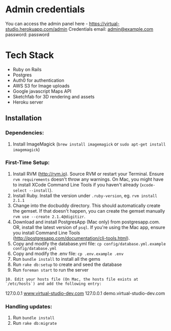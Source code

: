 # Admin credentials

You can access the admin panel here - https://virtual-studio.herokuapp.com/admin
Credentials
email: admin@example.com
password: password

# Tech Stack

- Ruby on Rails
- Postgres
- Auth0 for authentication
- AWS S3 for Image uploads
- Google javascript Maps API
- Sketchfab for 3D rendering and assets
- Heroku server

## Installation

### Dependencies:

1. Install ImageMagick (`brew install imagemagick` or `sudo apt-get install imagemagick`)

### First-Time Setup:

1. Install RVM (http://rvm.io). Source RVM or restart your Terminal. Ensure `rvm requirements` doesn't throw any warnings. On Mac, you might have to install XCode Command Line Tools if you haven't already (`xcode-select --install`).
2. Install Ruby. Install the version under `.ruby-version`, eg. `rvm install 2.1.1`
3. Change into the docbuddy directory. This should automatically create the gemset. If that doesn't happen, you can create the gemset manually `rvm use --create 2.1.4@digitizr`.
4. Download and install PostgresApp (Mac only) from postgresapp.com. OR, install the latest version of `psql`. If you're using the Mac app, ensure you install Command Line Tools (http://postgresapp.com/documentation/cli-tools.html).
5. Copy and modify the database.yml file: `cp config/database.yml.example config/database.yml`
6. Copy and modify the .env file: `cp .env.example .env`
7. Run `bundle install` to install all the gems
8. Run `rake db:setup` to create and seed the database
9. Run `foreman start` to run the server

```
10. Edit your hosts file (On Mac, the hosts file exists at `/etc/hosts`) and add the following entry:

```

127.0.0.1 www.virtual-studio-dev.com
127.0.0.1 demo.virtual-studio-dev.com

### Handling updates:

1. Run `bundle install`
2. Run `rake db:migrate`
